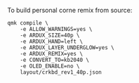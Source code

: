 To build personal corne remix from source:

```
qmk compile \
    -e ALLOW_WARNINGS=yes \
    -e ARDUX_SIZE=40p \
    -e ARDUX_HAND=left \
    -e ARDUX_LAYER_UNDERGLOW=yes \
    -e ARDUX_REMIX=yes \
	-e CONVERT_TO=kb2040 \
	-e OLED_ENABLE=no \
	layout/crkbd_rev1_40p.json
```
